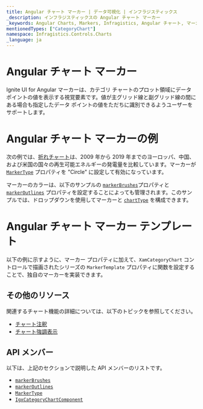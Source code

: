 ```yaml
---
title: Angular チャート マーカー | データ可視化 | インフラジスティックス
_description: インフラジスティックスの Angular チャート マーカー
_keywords: Angular Charts, Markers, Infragistics, Angular チャート, マーカー, インフラジスティックス
mentionedTypes: ["CategoryChart"]
namespace: Infragistics.Controls.Charts
_language: ja
---
```


# Angular チャート マーカー

Ignite UI for Angular マーカーは、カテゴリ チャートのプロット領域にデータ ポイントの値を表示する視覚要素です。値が主グリッド線と副グリッド線の間にある場合も指定したデータ ポイントの値をただちに識別できるようユーザーをサポートします。

# Angular チャート マーカーの例

次の例では、[折れチャート](../types/line-chart.md)は、2009 年から 2019 年までのヨーロッパ、中国、および米国の国々の再生可能エネルギーの発電量を比較しています。マーカーが [`MarkerType`]({environment:dvApiBaseUrl}/products/ignite-ui-angular/api/docs/typescript/latest/enums/markertype.html) プロパティを "Circle" に設定して有効になっています。

マーカーのカラーは、以下のサンプルの [`markerBrushes`]({environment:dvApiBaseUrl}/products/ignite-ui-angular/api/docs/typescript/latest/classes/igxdomainchartcomponent.html#markerbrushes)プロパティと [`markerOutlines`]({environment:dvApiBaseUrl}/products/ignite-ui-angular/api/docs/typescript/latest/classes/igxdomainchartcomponent.html#markeroutlines) プロパティを設定することによっても管理されます。このサンプルでは、ドロップダウンを使用してマーカーと [`chartType`]({environment:dvApiBaseUrl}/products/ignite-ui-angular/api/docs/typescript/latest/classes/igxcategorychartcomponent.html#charttype) を構成できます。

<code-view style="height: 500px"
           data-demos-base-url="{environment:dvDemosBaseUrl}"
           iframe-src="{environment:dvDemosBaseUrl}/charts/category-chart-marker-options"
           alt="Angular 構成オプションの例"
           github-src="charts/category-chart/marker-options">
</code-view>

<div class="divider--half"></div>

# Angular チャート マーカー テンプレート

以下の例に示すように、マーカー プロパティに加えて、`XamCategoryChart` コントロールで描画されたシリーズの `MarkerTemplate` プロパティに関数を設定することで、独自のマーカーを実装できます。

<code-view style="height: 600px"
           data-demos-base-url="{environment:dvDemosBaseUrl}"
           iframe-src="{environment:dvDemosBaseUrl}/charts/category-chart-marker-templates"
           alt="Angular チャート マーカーのテンプレート"
           github-src="charts/category-chart/marker-templates">
</code-view>

<div class="divider--half"></div>

## その他のリソース

関連するチャート機能の詳細については、以下のトピックを参照してください。

-   [チャート注釈](chart-annotations.md)
-   [チャート強調表示](chart-highlighting.md)

## API メンバー

以下は、上記のセクションで説明した API メンバーのリストです。

-   [`markerBrushes`]({environment:dvApiBaseUrl}/products/ignite-ui-angular/api/docs/typescript/latest/classes/igxdomainchartcomponent.html#markerbrushes)
-   [`markerOutlines`]({environment:dvApiBaseUrl}/products/ignite-ui-angular/api/docs/typescript/latest/classes/igxdomainchartcomponent.html#markeroutlines)
-   [`MarkerType`]({environment:dvApiBaseUrl}/products/ignite-ui-angular/api/docs/typescript/latest/enums/markertype.html)
-   [`IgxCategoryChartComponent`]({environment:dvApiBaseUrl}/products/ignite-ui-angular/api/docs/typescript/latest/classes/igxcategorychartcomponent.html)
